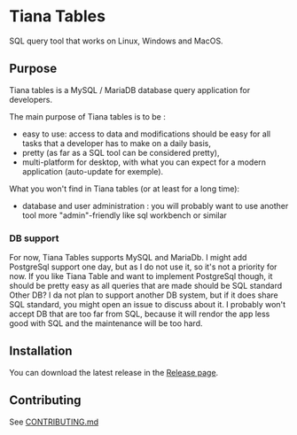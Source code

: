 # Tiana Tables

SQL query tool that works on Linux, Windows and MacOS.

## Purpose

Tiana tables is a MySQL / MariaDB database query application for developers.

The main purpose of Tiana tables is to be :

- easy to use: access to data and modifications should be easy for all tasks that a developer has to make on a daily basis,
- pretty (as far as a SQL tool can be considered pretty),
- multi-platform for desktop, with what you can expect for a modern application (auto-update for exemple).

What you won't find in Tiana tables (or at least for a long time):

- database and user administration : you will probably want to use another tool more "admin"-friendly like sql workbench or similar

### DB support

For now, Tiana Tables supports MySQL and MariaDb.
I might add PostgreSql support one day, but as I do not use it, so it's not a priority for now.
If you like Tiana Table and want to implement PostgreSql though, it should be pretty easy as all queries that are made should be SQL standard
Other DB? I da not plan to support another DB system, but if it does share SQL standard, you might open an issue to discuss about it.
I probably won't accept DB that are too far from SQL, because it will rendor the app less good with SQL and the maintenance will be too hard.

## Installation

You can download the latest release in the [Release page](https://github.com/jdeniau/tiana-tables/releases).

## Contributing

See [CONTRIBUTING.md](.github/CONTRIBUTING.md)
